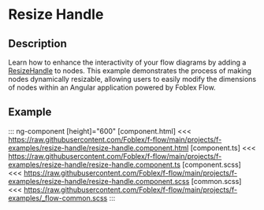 ﻿# Resize Handle

## Description

Learn how to enhance the interactivity of your flow diagrams by adding a [ResizeHandle](./docs/f-resize-handle-directive) to nodes. This example demonstrates the process of making nodes dynamically resizable, allowing users to easily modify the dimensions of nodes within an Angular application powered by Foblex Flow.

## Example

::: ng-component <resize-handle></resize-handle> [height]="600"
[component.html] <<< https://raw.githubusercontent.com/Foblex/f-flow/main/projects/f-examples/resize-handle/resize-handle.component.html
[component.ts] <<< https://raw.githubusercontent.com/Foblex/f-flow/main/projects/f-examples/resize-handle/resize-handle.component.ts
[component.scss] <<< https://raw.githubusercontent.com/Foblex/f-flow/main/projects/f-examples/resize-handle/resize-handle.component.scss
[common.scss] <<< https://raw.githubusercontent.com/Foblex/f-flow/main/projects/f-examples/_flow-common.scss
:::


